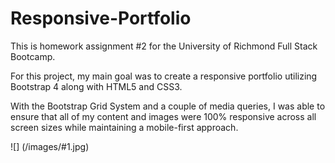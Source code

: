 # Responsive-Portfolio

This is homework assignment #2 for the University of Richmond Full Stack Bootcamp.

For this project, my main goal was to create a responsive portfolio utilizing Bootstrap 4 along with HTML5 and CSS3.  

With the Bootstrap Grid System and a couple of media queries, I was able to ensure that all of my content and images were 100% responsive across all screen sizes while maintaining a mobile-first approach.  

![] (/images/#1.jpg)
